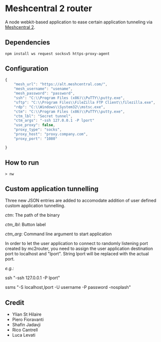# Meshcentral 2 router

A node webkit-based application to ease certain application tunneling via [Meshcentral 2](https://github.com/Ylianst/MeshCentral). 
## Dependencies
```
npm install ws request socksv5 https-proxy-agent
```

## Configuration

```javascript
{
    "mesh_url": "https://alt.meshcentral.com/",    
	"mesh_username": "usename",
	"mesh_password": "password",
	"ssh": "C:\\Program Files (x86)\\PuTTY\\putty.exe",
	"sftp": "C:\\Program Files\\FileZilla FTP Client\\filezilla.exe",
	"rdp": "C:\\Windows\\System32\\mstsc.exe",
	"ctm": "C:\\Program Files (x86)\\PuTTY\\putty.exe",
	"ctm_lbl": "Secret tunnel",
	"ctm_args": "-ssh 127.0.0.1 -P lport"
	"use_proxy": false,
	"proxy_type": "socks",
	"proxy_host": "proxy.company.com",
	"proxy_port": "1080"

}

```
## How to run
```
> nw
```

## Custom application tunnelling
Three new JSON entries are added to accomodate addition of user defined custom application tunnelling.

_ctm_: The path of the binary

_ctm_lbl_: Button label

_ctm_arg_: Command line argument to start application

In order to let the user application to connect to randomly listening port created by mc2router, you need to assign the user application destination port to localhost and "lport". String lport will be replaced with the actual port.

_e.g.:_

ssh "-ssh 127.0.0.1 -P lport"

ssms "-S localhost,lport -U username -P password -nosplash"

## Credit
* Ylian St Hilaire
* Piero Fioravanti
* Shafin Jadavji
* Rico Cantrell
* Luca Levati
